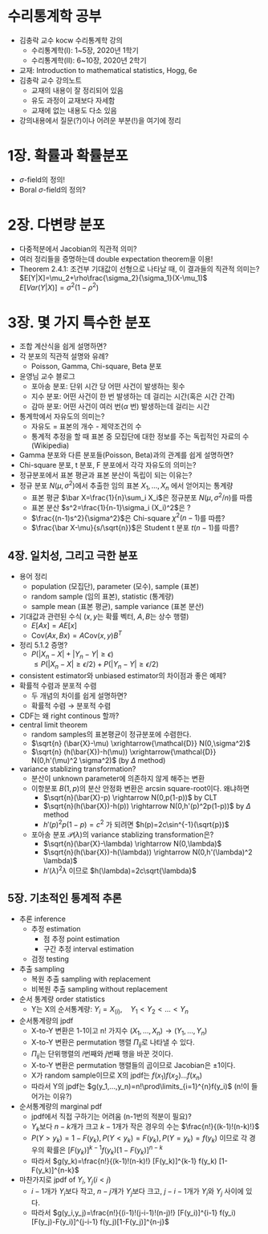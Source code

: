 # 수리통계학 공부 
- 김충락 교수 kocw 수리통계학 강의
  - 수리통계학(I): 1~5장, 2020년 1학기
  - 수리통계학(II): 6~10장, 2020년 2학기 
- 교재: Introduction to mathematical statistics, Hogg, 6e
- 김충락 교수 강의노트
  - 교재의 내용이 잘 정리되어 있음
  - 유도 과정이 교재보다 자세함
  - 교재에 없는 내용도 다소 있음
- 강의내용에서 질문(?)이나 어려운 부분(!)을 여기에 정리

# 1장. 확률과 확률분포
- $\sigma$-field의 정의!
- Boral $\sigma$-field의 정의?
    
# 2장. 다변량 분포
- 다중적분에서 Jacobian의 직관적 의미?
- 여러 정리들을 증명하는데 double expectation theorem을 이용!
- Theorem 2.4.1: 조건부 기대값이 선형으로 나타날 때, 이 결과들의 직관적 의미는?  
  $E[Y|X]=\mu_2+\rho\frac{\sigma_2}{\sigma_1}(X-\mu_1)$  
  $E[Var(Y|X)]=\sigma^2(1-\rho^2)$  
  
# 3장. 몇 가지 특수한 분포
- 조합 계산식을 쉽게 설명하면? 
- 각 분포의 직관적 설명와 유례?
  - Poisson, Gamma, Chi-square, Beta 분포
- 윤영님 교수 블로그
  - 포아송 분포: 단위 시간 당 어떤 사건이 발생하는 횟수
  - 지수 분포: 어떤 사건이 한 번 발생하는 데 걸리는 시간(혹은 시간 간격)
  - 감마 분포: 어떤 사건이 여러 번($\alpha$ 번) 발생하는데 걸리는 시간
- 통계학에서 자유도의 의미는?
  - 자유도 = 표본의 개수 - 제약조건의 수
  - 통계적 추정을 할 때 표본 중 모집단에 대한 정보를 주는 독립적인 자료의 수 (Wikipedia)
- Gamma 분포와 다른 분포들(Poisson, Beta)과의 관계를 쉽게 설명하면?
- Chi-square 분포, t 분포, F 분포에서 각각 자유도의 의미는?
- 정규분포에서 표본 평균과 표본 분산이 독립이 되는 이유는?
- 정규 분포 $N(\mu,\sigma^2)$에서 추출한 임의 표본 $X_1,...,X_n$ 에서 얻어지는 통계량
  - 표본 평균 $\bar X=\frac{1}{n}\sum_i X_i$은 정규분포 $N(\mu,\sigma^2/n)$를 따름
  - 표본 분산 $s^2=\frac{1}{n-1}\sigma_i (X_i)^2$은 ?
  - $\frac{(n-1)s^2}{\sigma^2}$은 Chi-square $\chi^2(n-1)$를 따름?
  - $\frac{\bar X-\mu}{s/\sqrt{n}}$은 Student t 분포 $t(n-1)$를 따름?

## 4장. 일치성, 그리고 극한 분포  
- 용어 정리
  - population (모집단), parameter (모수), sample (표본)
  - random sample (임의 표본), statistic (통계량)
  - sample mean (표본 평균), sample variance (표본 분산)
- 기대값과 관련된 수식 ($x,y$는 확률 벡터, $A,B$는 상수 행렬)
  - $E[Ax]=AE[x]$
  - $\text{Cov}(Ax,Bx)=A\text{Cov}(x,y)B^T$
- 정리 5.1.2 증명?
  - $P(|X_n-X|+|Y_n-Y|\ge\epsilon)$  
    $\le P(|X_n-X|\ge \epsilon/2) + P(|Y_n-Y|\ge \epsilon/2)$
- consistent estimator와 unbiased estimator의 차이점과 좋은 예제?
- 확률적 수렴과 분포적 수렴
  - 두 개념의 차이를 쉽게 설명하면?
  - 확률적 수렴 $\rightarrow$ 분포적 수렴
- CDF는 왜 right continous 할까?
- central limit theorem
  - random samples의 표본평균이 정규분포에 수렴한다.
  - $\sqrt{n} (\bar{X}-\mu) \xrightarrow{\mathcal{D}} N(0,\sigma^2)$
  - $\sqrt{n} (h(\bar{X})-h(\mu)) \xrightarrow{\mathcal{D}} N(0,h'(\mu)^2 \sigma^2)$ (by $\Delta$ method)
- variance stablizing transformation?
  - 분산이 unknown parameter에 의존하지 않게 해주는 변환
  - 이항분포 $B(1,p)$의 분산 안정화 변환은 arcsin square-root이다. 왜냐하면
    - $\sqrt{n}(\bar{X}-p) \rightarrow N(0,p(1-p))$ by CLT
    - $\sqrt{n}(h(\bar{X})-h(p)) \rightarrow N(0,h'(p)^2p(1-p))$ by $\Delta$ method
    - $h'(p)^2 p(1-p)=c^2$ 가 되려면 $h(p)=2c\sin^{-1}(\sqrt{p})$
  - 포아송 분포 $\mathcal{P}(\lambda)$의 variance stablizing transformation은?
    - $\sqrt{n}(\bar{X}-\lambda) \rightarrow N(0,\lambda)$
    - $\sqrt{n}(h(\bar{X})-h(\lambda)) \rightarrow N(0,h'(\lambda)^2 \lambda)$
    - $h'(\lambda)^2 \lambda$ 이므로 $h(\lambda)=2c\sqrt{\lambda}$

## 5장. 기초적인 통계적 추론
- 추론 inference
  - 추정 estimation
    - 점 추정 point estimation
    - 구간 추정 interval estimation
  - 검정 testing
- 추출 sampling
  - 복원 추출 sampling with replacement
  - 비복원 추출 sampling without replacement
- 순서 통계량 order statistics
  - Y는 X의 순서통계량: $Y_i=X_{(i)}, \quad Y_1 < Y_2 < ... < Y_n$   
- 순서통계량의 jpdf
  - X-to-Y 변환은 1-1이고 n! 가지수 $(X_1,...,X_n)\rightarrow (Y_1,...,Y_n)$
  - X-to-Y 변환은 permutation 행렬 $\Pi_{ij}$로 나타낼 수 있다.
  - $\Pi_{ij}$는 단위행렬의 $i$번째와 $j$번째 행을 바꾼 것이다.
  - X-to-Y 변환은 permutation 행렬들의 곱이므로 Jacobian은 $\pm1$이다.
  - X가 random sample이므로 X의 jpdf는 $f(x_1)f(x_2)...f(x_n)$
  - 따라서 Y의 jpdf는 $g(y_1,...,y_n)=n!\prod\limits_{i=1}^{n}f(y_i)$ (n!이 들어가는 이유?)
- 순서통계량의 marginal pdf
  - jpdf에서 직접 구하기는 어려움 (n-1번의 적분이 필요)?
  - $Y_k$보다 $n-k$개가 크고 $k-1$개가 작은 경우의 수는 $\frac{n!}{(k-1)!(n-k)!}$
  - $P(Y > y_k)=1-F(y_k), P(Y < y_k)=F(y_k), P(Y=y_k)=f(y_k)$ 이므로 각 경우의 확률은 $[F(y_k)]^{k-1} f(y_k) [1-F(y_k)]^{n-k}$
  - 따라서 $g(y_k)=\frac{n!}{(k-1)!(n-k)!} [F(y_k)]^{k-1} f(y_k) [1-F(y_k)]^{n-k}$
- 마찬가지로 jpdf of $Y_i,Y_j (i < j)$
  - $i-1$개가 $Y_i$보다 작고, $n-j$개가 $Y_j$보다 크고, $j-i-1$개가 $Y_i$와 $Y_j$ 사이에 있다.
  - 따라서 $g(y_i,y_j)=\frac{n!}{(i-1)!(j-i-1)!(n-j)!} [F(y_i)]^{i-1} f(y_i) [F(y_j)-F(y_i)]^{j-i-1} f(y_j)[1-F(y_j)]^{n-j}$

    
  
